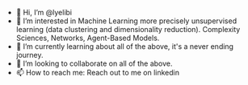 - 👋 Hi, I’m @lyelibi
- 👀 I’m interested in Machine Learning more precisely unsupervised learning (data clustering and dimensionality reduction). Complexity Sciences, Networks, Agent-Based Models.
- 🌱 I’m currently learning about all of the above, it's a never ending journey.
- 💞️ I’m looking to collaborate on all of the above.
- 📫 How to reach me: Reach out to me on linkedin

<!---
lyelibi/lyelibi is a ✨ special ✨ repository because its `README.md` (this file) appears on your GitHub profile.
You can click the Preview link to take a look at your changes.
--->
